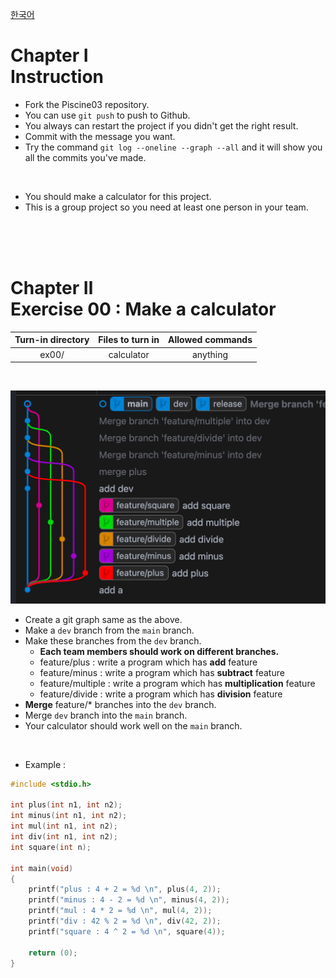 [한국어](README.kr.md)
# Chapter Ⅰ<br>Instruction

- Fork the Piscine03 repository.
- You can use `git push` to push to Github.
- You always can restart the project if you didn't get the right result.
- Commit with the message you want.
- Try the command `git log --oneline --graph --all` and it will show you all the commits you've made.

<br>

- You should make a calculator for this project.
- This is a group project so you need at least one person in your team.

<br>
<br>
<br>
    
# Chapter Ⅱ<br>Exercise 00 : Make a calculator

| Turn-in directory | Files to turn in | Allowed commands |
|:--:|:--:|:--:|
| ex00/ | calculator | anything |

<br>

![](https://github.com/euiminnn/Learn-Git-Branch/blob/main/assets/p04example.png?raw=true)

- Create a git graph same as the above.
- Make a `dev` branch from the `main` branch.
- Make these branches from the `dev` branch.
    - **Each team members should work on different branches.**
    - feature/plus : write a program which has **add** feature
    - feature/minus : write a program which has **subtract** feature
    - feature/multiple : write a program which has **multiplication** feature
    - feature/divide : write a program which has **division** feature
- **Merge** feature/* branches into the `dev` branch.
- Merge `dev` branch into the `main` branch.
- Your calculator should work well on the `main` branch.


<br>

* Example :

```c
#include <stdio.h>

int plus(int n1, int n2);
int minus(int n1, int n2);
int mul(int n1, int n2);
int div(int n1, int n2);
int square(int n);

int main(void)
{
    printf("plus : 4 + 2 = %d \n", plus(4, 2));
    printf("minus : 4 - 2 = %d \n", minus(4, 2));
	printf("mul : 4 * 2 = %d \n", mul(4, 2));
	printf("div : 42 % 2 = %d \n", div(42, 2));
    printf("square : 4 ^ 2 = %d \n", square(4));

	return (0);
}
```

<br>
<br>
<br>